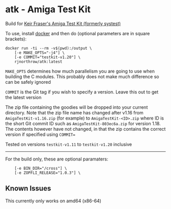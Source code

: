 # atk - Amiga Test Kit
Build for [Keir Fraser's Amiga Test Kit (formerly systest)](https://github.com/keirf/Amiga-Stuff)

To use, install [docker](docker.com) and then do (optional parameters are in square brackets):

```
docker run -ti --rm -v$(pwd):/output \
    [-e MAKE_OPTS="-j4"] \
    [-e COMMIT="testkit-v1.20"] \
    rjnorthrow/atk:latest
```

`MAKE_OPTS` determines how much parallelism you are going to use when building the C modules. This probably does not make much difference so can be safely ignored

`COMMIT` is the Git tag if you wish to specify a version. Leave this out to get the latest version

The zip file containing the goodies will be dropped into your current directory. Note that the zip file name has changed after v1.16 from `AmigaTestKit-v1.16.zip` (for example) to `AmigaTestKit-<ID>.zip` where ID is the short Git commit ID such as `AmigaTestKit-803ec6a.zip` for version 1.18. The contents however have not changed, in that the zip contains the correct version if specified using `COMMIT=`

Tested on versions `testkit-v1.11` to `testkit-v1.20` inclusive

---
For the build only, these are optional paramaters:

```
    [-e BIN_DIR="/cross"] \
    [-e ZOPFLI_RELEASE="1.0.3"] \
```

Known Issues
------------
This currently only works on amd64 (x86-64)
